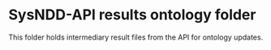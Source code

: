 # SysNDD-API results ontology folder

This folder holds intermediary result files from the API for ontology updates.
